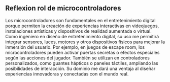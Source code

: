 ## Reflexion rol de microcontroladores
Los microcontroladores son fundamentales en el entretenimiento digital porque permiten la creación de experiencias interactivas en videojuegos, instalaciones artísticas y dispositivos de realidad aumentada o virtual. Como ingeniero en diseño de entretenimiento digital, su uso me permitirá integrar sensores, luces, motores y otros dispositivos físicos para mejorar la inmersión del usuario. Por ejemplo, en juegos de escape room, los microcontroladores pueden activar puertas secretas o efectos especiales según las acciones del jugador. También se utilizan en controladores personalizados, como guantes hápticos o paneles táctiles, ampliando las posibilidades de interacción. Su dominio me dará una ventaja al diseñar experiencias innovadoras y conectadas con el mundo real.
